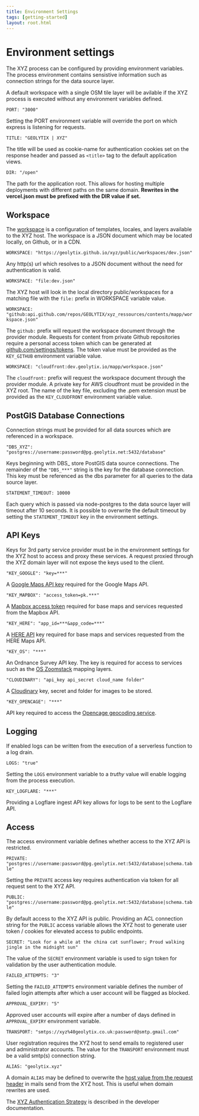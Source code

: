 ```yaml
---
title: Environment Settings
tags: [getting-started]
layout: root.html
---
```


# Environment settings

The XYZ process can be configured by providing environment variables. The process environment contains sensistive information such as connection strings for the data source layer.

A default workspace with a single OSM tile layer will be avilable if the XYZ process is executed without any environment variables defined.

`PORT: "3000"`

Setting the PORT environment variable will override the port on which express is listening for requests.

`TITLE: "GEOLYTIX | XYZ"`

The title will be used as cookie-name for authentication cookies set on the response header and passed as `<title>` tag to the default application views.

`DIR: "/open"`

The path for the application root. This allows for hosting multiple deployments with different paths on the same domain. **Rewrites in the vercel.json must be prefixed with the DIR value if set.**

## Workspace

The [workspace](/xyz/docs/workspace/workspaces) is a configuration of templates, locales, and layers available to the XYZ host. The workspace is a JSON document which may be located locally, on Github, or in a CDN.

`WORKSPACE: "https://geolytix.github.io/xyz/public/workspaces/dev.json"`

Any http(s) url which resolves to a JSON document without the need for authentication is valid.

`WORKSPACE: "file:dev.json"`

The XYZ host will look in the local directory public/workspaces for a matching file with the `file:` prefix in WORKSPACE variable value.

`WORKSPACE: "github:api.github.com/repos/GEOLYTIX/xyz_ressources/contents/mapp/workspace.json"`

The `github:` prefix will request the workspace document through the provider module. Requests for content from private Github repositories require a personal access token which can be generated at [github.com/settings/tokens](https://github.com/settings/tokens). The token value must be provided as the `KEY_GITHUB` environment variable value.

`WORKSPACE: "cloudfront:dev.geolytix.io/mapp/workspace.json"`

The `cloudfront:` prefix will request the workspace document through the provider module. A private key for AWS cloudfront must be provided in the XYZ root. The name of the key file, excluding the .pem extension must be provided as the `KEY_CLOUDFRONT` environment variable value.

## PostGIS Database Connections

Connection strings must be provided for all data sources which are referenced in a workspace.

`"DBS_XYZ": "postgres://username:password@pg.geolytix.net:5432/database"`

Keys beginning with DBS\_ store PostGIS data source connections. The remainder of the `"DBS_***"` string is the key for the database connection. This key must be referenced as the dbs parameter for all queries to the data source layer.

`STATEMENT_TIMEOUT: 10000`

Each query which is passed via node-postgres to the data source layer will timeout after 10 seconds. It is possible to overwrite the default timeout by setting the `STATEMENT_TIMEOUT` key in the environment settings.

## API Keys

Keys for 3rd party service provider must be in the environment settings for the XYZ host to access and proxy these services. A request proxied through the XYZ domain layer will not expose the keys used to the client.

`"KEY_GOOGLE": "key=***"`

A [Google Maps API key](https://developers.google.com/maps/documentation/javascript/get-api-key) required for the Google Maps API.

`"KEY_MAPBOX": "access_token=pk.***"`

A [Mapbox access token](https://www.mapbox.com/help/how-access-tokens-work) required for base maps and services requested from the Mapbox API.

`"KEY_HERE": "app_id=***&app_code=***"`

A [HERE API](https://developer.here.com) key required for base maps and services requested from the HERE Maps API.

`"KEY_OS": "***"`

An Ordnance Survey API key. The key is required for access to services such as the [OS Zoomstack](https://www.ordnancesurvey.co.uk/business-government/tools-support/open-zoomstack-support) mapping layers.

`"CLOUDINARY": "api_key api_secret cloud_name folder"`

A [Cloudinary](https://cloudinary.com/) key, secret and folder for images to be stored.

`"KEY_OPENCAGE": "***"`

API key required to access the [Opencage geocoding service](https://opencagedata.com/api).

## Logging

If enabled logs can be written from the execution of a serverless function to a log drain.

`LOGS: "true"`

Setting the `LOGS` environment variable to a *truthy* value will enable logging from the process execution.

`KEY_LOGFLARE: "***"`

Providing a Logflare ingest API key allows for logs to be sent to the Logflare API.

## Access

The access environment variable defines whether access to the XYZ API is restricted.

`PRIVATE: "postgres://username:password@pg.geolytix.net:5432/database|schema.table"`

Setting the `PRIVATE` access key requires authentication via token for all request sent to the XYZ API.

`PUBLIC: "postgres://username:password@pg.geolytix.net:5432/database|schema.table"`

By default access to the XYZ API is public. Providing an ACL connection string for the `PUBLIC` access variable allows the XYZ host to generate user token / cookies for elevated access to public endpoints.

`SECRET: "Look for a while at the china cat sunflower; Proud walking jingle in the midnight sun"`

The value of the `SECRET` environment variable is used to sign token for validation by the user authentication module.

`FAILED_ATTEMPTS: "3"`

Setting the `FAILED_ATTEMPTS` environment variable defines the number of failed login attempts after which a user account will be flagged as blocked.

`APPROVAL_EXPIRY: "5"`

Approved user accounts will expire after a number of days defined in `APPROVAL_EXPIRY` environment variable.

`TRANSPORT: "smtps://xyz%40geolytix.co.uk:password@smtp.gmail.com"`

User registration requires the XYZ host to send emails to registered user and administrator accounts. The value for the `TRANSPORT` environment must be a valid smtp(s) connection string.

`ALIAS: "geolytix.xyz"`

A domain `ALIAS` may be defined to overwrite the [host value from the request header](https://developer.mozilla.org/en-US/docs/Web/HTTP/Headers/Host) in mails send from the XYZ host. This is useful when domain rewrites are used.

The [XYZ Authentication Strategy](/xyz/docs/develop/security/authentication) is described in the developer documentation.